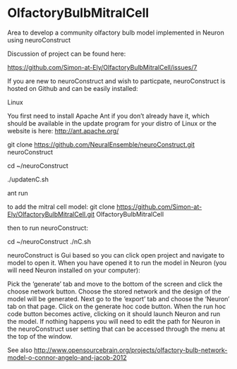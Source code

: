 OlfactoryBulbMitralCell
=======================

Area to develop a community olfactory bulb model implemented in Neuron using neuroConstruct

Discussion of project can be found here:

https://github.com/Simon-at-Ely/OlfactoryBulbMitralCell/issues/7

If you are new to neuroConstruct and wish to particpate, neuroConstruct is hosted on Github and can be easily installed:

Linux

You first need to install Apache Ant if you don’t already have it, which should be available in the update program for your distro of Linux or the website is here: http://ant.apache.org/ 
 
git clone https://github.com/NeuralEnsemble/neuroConstruct.git neuroConstruct

cd ~/neuroConstruct

./updatenC.sh 

ant run
 
to add the mitral cell model:
git clone https://github.com/Simon-at-Ely/OlfactoryBulbMitralCell.git OlfactoryBulbMitralCell
 
then to run neuroConstruct:
 
cd ~/neuroConstruct
./nC.sh
 
neuroConstruct is Gui based so you can click open project and navigate to model to open it. When you have opened it to run the model in Neuron (you will need Neuron installed on your computer):
 
Pick the ‘generate’ tab and move to the bottom of the screen and click the choose network button.
Choose the stored network and the design of the model will be generated.
Next go to the ‘export’ tab and choose the ‘Neuron’ tab on that page.
Click on the generate hoc code button.
When the run hoc code button becomes active, clicking on it should launch Neuron and run the model. If nothing happens you will need to edit the path for Neuron in the neuroConstruct user setting that can be accessed through the menu at the top of the window.


See also http://www.opensourcebrain.org/projects/olfactory-bulb-network-model-o-connor-angelo-and-jacob-2012

